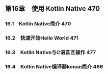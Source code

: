 ## 第16章　使用 Kotlin Native 470
### 16.1　Kotlin Native简介 470
### 16.2　快速开始Hello World 471
### 16.3　Kotlin Native与C语言互操作 477
### 16.4　Kotlin Native编译器konan简介 486
